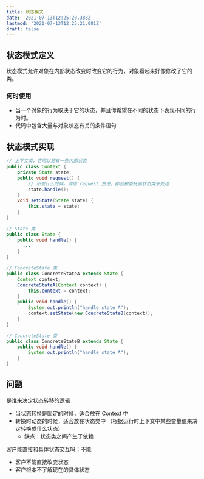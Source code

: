 ```yaml
---
title: 状态模式
date: '2021-07-13T12:25:20.388Z'
lastmod: '2021-07-13T12:25:21.081Z'
draft: false
---
```


## 状态模式定义

状态模式允许对象在内部状态改变时改变它的行为，对象看起来好像修改了它的类。

### 何时使用

* 当一个对象的行为取决于它的状态，并且你希望在不同的状态下表现不同的行为时。
* 代码中包含大量与对象状态有关的条件语句

## 状态模式实现

```java
// 上下文类，它可以拥有一些内部状态
public class Context {
    private State state;
    public void request() {
        // 不管什么时候，调用 request 方法，都会被委托到状态类来处理
        state.handle();
    }
    void setState(State state) {
        this.state = state;
    }
}

// State 类
public class State {
    public void handle() {
      ...
    }
}

// ConcreteState 类
public class ConcreteStateA extends State {
    Context context;
    ConcreteStateA(Context context) {
        this.context = context;
    }
    public void handle() {
        System.out.println("handle state A");
        context.setState(new ConcreteStateB(context));
    }
}

// ConcreteState 类
public class ConcreteStateB extends State {
    public void handle() {
        System.out.println("handle state A");
    }
}
```

## 问题

是谁来决定状态转移的逻辑

* 当状态转换是固定的时候，适合放在 Context 中
* 转换时动态的时候，适合放在状态类中 （根据运行时上下文中某些变量值来决定转换成什么状态）
  * 缺点：状态类之间产生了依赖

客户能直接和具体状态交互吗：不能

* 客户不能直接改变状态
* 客户根本不了解现在的具体状态
